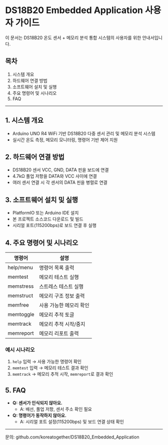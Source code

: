 # DS18B20 Embedded Application 사용자 가이드

이 문서는 DS18B20 온도 센서 + 메모리 분석 통합 시스템의 사용자를 위한 안내서입니다.

## 목차
1. 시스템 개요
2. 하드웨어 연결 방법
3. 소프트웨어 설치 및 실행
4. 주요 명령어 및 시나리오
5. FAQ

---

## 1. 시스템 개요
- Arduino UNO R4 WiFi 기반 DS18B20 다중 센서 관리 및 메모리 분석 시스템
- 실시간 온도 측정, 메모리 모니터링, 명령어 기반 제어 지원

## 2. 하드웨어 연결 방법
- DS18B20 센서 VCC, GND, DATA 핀을 보드에 연결
- 4.7kΩ 풀업 저항을 DATA와 VCC 사이에 연결
- 여러 센서 연결 시 각 센서의 DATA 핀을 병렬로 연결

## 3. 소프트웨어 설치 및 실행
- PlatformIO 또는 Arduino IDE 설치
- 본 프로젝트 소스코드 다운로드 및 빌드
- 시리얼 포트(115200bps)로 보드 연결 후 실행

## 4. 주요 명령어 및 시나리오
| 명령어    | 설명                    |
| --------- | ----------------------- |
| help/menu | 명령어 목록 출력        |
| memtest   | 메모리 테스트 실행      |
| memstress | 스트레스 테스트 실행    |
| memstruct | 메모리 구조 정보 출력   |
| memfree   | 사용 가능한 메모리 확인 |
| memtoggle | 메모리 추적 토글        |
| memtrack  | 메모리 추적 시작/중지   |
| memreport | 메모리 리포트 출력      |

### 예시 시나리오
1. `help` 입력 → 사용 가능한 명령어 확인
2. `memtest` 입력 → 메모리 테스트 결과 확인
3. `memtrack` → 메모리 추적 시작, `memreport`로 결과 확인

## 5. FAQ
- **Q: 센서가 인식되지 않아요.**
  - A: 배선, 풀업 저항, 센서 주소 확인 필요
- **Q: 명령어가 동작하지 않아요.**
  - A: 시리얼 포트 설정(115200bps) 및 보드 연결 상태 확인

---
문의: github.com/koreatogether/DS18B20_Embedded_Application
